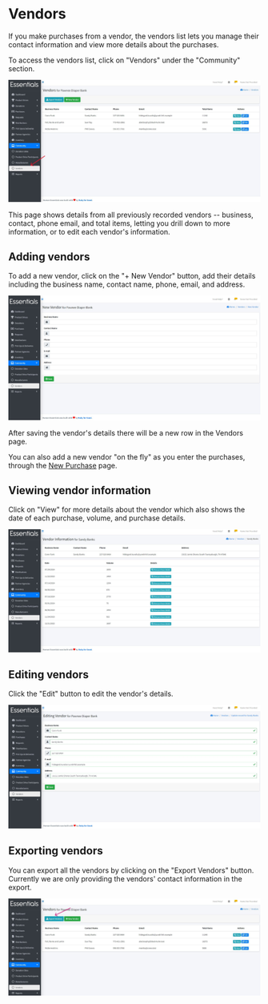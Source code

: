 # Vendors

If you make purchases from a vendor, the vendors list lets you manage their contact information and view more details about the purchases.

To access the vendors list, click on "Vendors" under the "Community" section.

![Vendors](images/community/vendors/vendors_page.jpg)

This page shows details from all previously recorded vendors -- business, contact, phone email, and total items, letting you drill down to more information, or to edit each vendor's information.

## Adding vendors

To add a new vendor, click on the "+ New Vendor" button, add their details including the business name, contact name, phone, email, and address.

![Add Vendor](images/community/vendors/add_vendor.jpg)

After saving the vendor's details there will be a new row in the Vendors page.

You can also add a new vendor "on the fly" as you enter the purchases, through the [New Purchase](essentials_purchases.md) page.

## Viewing vendor information

Click on "View" for more details about the vendor which also shows the date of each purchase, volume, and purchase details.

![Vendor Details](images/community/vendors/vendor_details.jpg)

## Editing vendors

Click the "Edit" button to edit the vendor's details.

![Edit Vendor Details](images/community/vendors/edit_vendors.jpg)

## Exporting vendors

You can export all the vendors by clicking on the "Export Vendors" button.
Currently we are only providing the vendors' contact information in the export.

![Export Vendors](images/community/vendors/export_vendors.jpg)